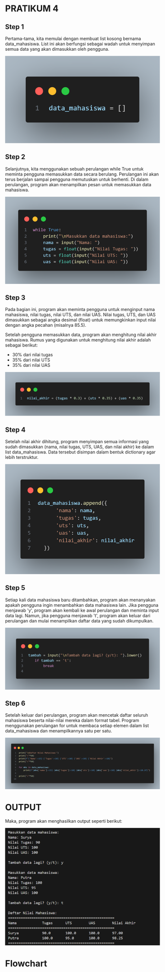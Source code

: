 # PRATIKUM 4

## Step 1
Pertama-tama, kita memulai dengan membuat list kosong bernama data_mahasiswa. List ini akan berfungsi sebagai wadah untuk menyimpan semua data yang akan dimasukkan oleh pengguna.

![foto](foto/ss1.png)

## Step 2
Selanjutnya, kita menggunakan sebuah perulangan while True untuk meminta pengguna memasukkan data secara berulang. Perulangan ini akan terus berjalan sampai pengguna memutuskan untuk berhenti. Di dalam perulangan, program akan menampilkan pesan untuk memasukkan data mahasiswa.

![foto](foto/ss2.png)

## Step 3
Pada bagian ini, program akan meminta pengguna untuk menginput nama mahasiswa, nilai tugas, nilai UTS, dan nilai UAS. Nilai tugas, UTS, dan UAS dimasukkan sebagai angka desimal (float) untuk memungkinkan input nilai dengan angka pecahan (misalnya 85.5).

Setelah pengguna memasukkan data, program akan menghitung nilai akhir mahasiswa. Rumus yang digunakan untuk menghitung nilai akhir adalah sebagai berikut:

* 30% dari nilai tugas
* 35% dari nilai UTS
* 35% dari nilai UAS

![foto](foto/ss3.png)

## Step 4
Setelah nilai akhir dihitung, program menyimpan semua informasi yang sudah dimasukkan (nama, nilai tugas, UTS, UAS, dan nilai akhir) ke dalam list data_mahasiswa. Data tersebut disimpan dalam bentuk dictionary agar lebih terstruktur.

![foto](foto/ss4.png)

## Step 5
Setiap kali data mahasiswa baru ditambahkan, program akan menanyakan apakah pengguna ingin menambahkan data mahasiswa lain. Jika pengguna menjawab 'y', program akan kembali ke awal perulangan dan meminta input data lagi. Namun, jika pengguna menjawab 't', program akan keluar dari perulangan dan mulai menampilkan daftar data yang sudah dikumpulkan.

![foto](foto/ss5.png)

## Step 6
Setelah keluar dari perulangan, program akan mencetak daftar seluruh mahasiswa beserta nilai-nilai mereka dalam format tabel. Program menggunakan perulangan for untuk membaca setiap elemen dalam list data_mahasiswa dan menampilkannya satu per satu.

![foto](foto/ss6.png)

# OUTPUT
Maka, program akan menghasilkan output seperti berikut:

![foto](foto/ss7.png)

# Flowchart

